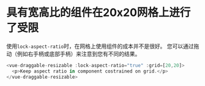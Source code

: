 # 具有宽高比的组件在20x20网格上进行了受限

使用`lock-aspect-ratio`时，在网格上使用组件的成本并不是很好。 您可以通过拖动（例如右手柄或底部手柄）来注意到您有不同的结果。

~~~js
<vue-draggable-resizable :lock-aspect-ratio="true" :grid=[20,20]>
  <p>Keep aspect ratio in component costrained on grid.</p>
</vue-draggable-resizable>
~~~

